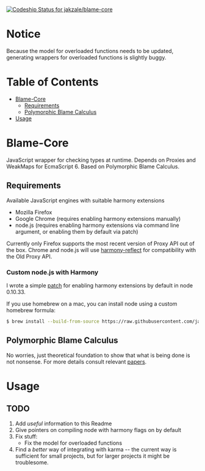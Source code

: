 [ ![Codeship Status for jakzale/blame-core](https://codeship.io/projects/8e6c6a30-3826-0132-6f33-4e7a21b2ccbb/status)](https://codeship.io/projects/41913)

# Notice
Because the model for overloaded functions needs to be updated, generating wrappers for overloaded functions is slightly buggy.

# Table of Contents

- [Blame-Core](#blame-core)
    - [Requirements](#requirements)
    - [Polymorphic Blame Calculus](#polymorphicblamecalculus)
- [Usage](#usage)

# Blame-Core
JavaScript wrapper for checking types at runtime. Depends on Proxies and WeakMaps for EcmaScript 6.  Based on Polymorphic Blame Calculus.


## Requirements

Available JavaScript engines with suitable harmony extensions

- Mozilla Firefox
- Google Chrome (requires enabling harmony extensions manually)
- node.js (requires enabling harmony extensions via command line argument, or enabling them by default via patch)

Currently only Firefox supports the most recent version of Proxy API out of the box.  Chrome and node.js will use [harmony-reflect](https://github.com/tvcutsem/harmony-reflect) for compatibility with the Old Proxy API.


### Custom node.js with Harmony

I wrote a simple [patch](https://gist.github.com/jakzale/1c24dd011a7b53fec3ca) for enabling harmony extensions by default in node 0.10.33.

If you use homebrew on a mac, you can install node using a custom homebrew formula:
```bash
$ brew install --build-from-source https://raw.githubusercontent.com/jakzale/blame-core/master/node.rb
```

## Polymorphic Blame Calculus

No worries, just theoretical foundation to show that what is being done is not nonsense. For more details consult relevant [papers](http://homepages.inf.ed.ac.uk/wadler/topics/blame.html).

# Usage



TODO
----
1. Add *useful* information to this Readme
2. Give pointers on compiling node with harmony flags on by default
3. Fix stuff:
    - Fix the model for overloaded functions
4. Find a *better* way of integrating with karma -- the current way is sufficient for small projects, but for larger projects it might be troublesome.

